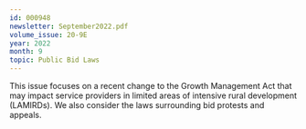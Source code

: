 ```yaml
---
id: 000948
newsletter: September2022.pdf
volume_issue: 20-9E
year: 2022
month: 9
topic: Public Bid Laws
---
```


This issue focuses on a recent change to the Growth Management Act that may impact service providers in limited areas of intensive rural development (LAMIRDs). We also consider the laws surrounding bid protests and appeals.